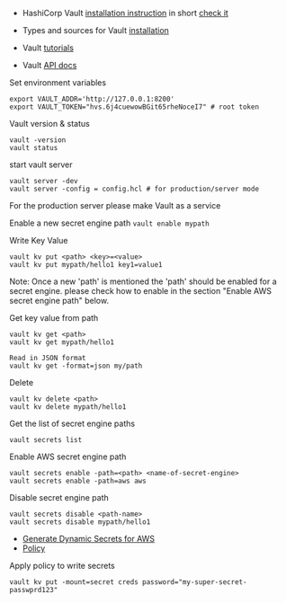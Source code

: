 

- HashiCorp Vault [installation instruction](https://developer.hashicorp.com/vault/tutorials/getting-started/getting-started-install) in short [check it](https://github.com/e2eSolutionArchitect/scripts/blob/main/hashicorp-vault/install-vault.md)
- Types and sources for Vault [installation](https://developer.hashicorp.com/vault/docs/install)
- Vault [tutorials](https://developer.hashicorp.com/vault/tutorials)

- Vault [API docs](https://developer.hashicorp.com/vault/api-docs/system/leader)

Set environment variables
```
export VAULT_ADDR='http://127.0.0.1:8200'
export VAULT_TOKEN="hvs.6j4cuewowBGit65rheNoceI7" # root token
```
Vault version & status

```
vault -version
vault status
```

start vault server
```
vault server -dev
vault server -config = config.hcl # for production/server mode 
```
For the production server please make Vault as a service

Enable a new secret engine path
``
vault enable mypath
``

Write Key Value
```
vault kv put <path> <key>=<value>
vault kv put mypath/hello1 key1=value1
```

Note: Once a new 'path' is mentioned the 'path' should be enabled for a secret engine. please check how to enable in the section "Enable AWS secret engine path" below. 

Get key value from path
```
vault kv get <path>
vault kv get mypath/hello1

Read in JSON format
vault kv get -format=json my/path
```

Delete
```
vault kv delete <path>
vault kv delete mypath/hello1
```

Get the list of secret engine paths
```
vault secrets list
```

Enable AWS secret engine path
```
vault secrets enable -path=<path> <name-of-secret-engine>
vault secrets enable -path=aws aws
```

Disable secret engine path
```
vault secrets disable <path-name>
vault secrets disable mypath/hello1
```

- [Generate Dynamic Secrets for AWS](https://github.com/e2eSolutionArchitect/scripts/blob/main/hashicorp-vault/generating-dynamic-secrets-for-aws.md)
- [Policy](https://github.com/e2eSolutionArchitect/scripts/blob/main/hashicorp-vault/vault-policy.md)

Apply policy to write secrets
```
vault kv put -mount=secret creds password="my-super-secret-passwprd123"
```
